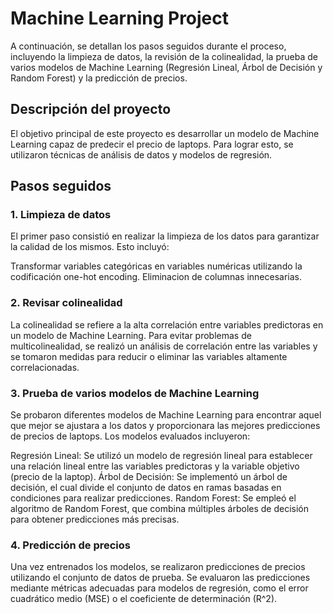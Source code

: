 # Machine Learning Project

A continuación, se detallan los pasos seguidos durante el proceso, incluyendo la limpieza de datos, la revisión de la colinealidad, la prueba de varios modelos de Machine Learning (Regresión Lineal, Árbol de Decisión y Random Forest) y la predicción de precios.

## Descripción del proyecto
El objetivo principal de este proyecto es desarrollar un modelo de Machine Learning capaz de predecir el precio de laptops. Para lograr esto, se utilizaron técnicas de análisis de datos y modelos de regresión.

## Pasos seguidos
### 1. Limpieza de datos
El primer paso consistió en realizar la limpieza de los datos para garantizar la calidad de los mismos. Esto incluyó:

Transformar variables categóricas en variables numéricas utilizando la codificación one-hot encoding.
Eliminacion de columnas innecesarias.

### 2. Revisar colinealidad
La colinealidad se refiere a la alta correlación entre variables predictoras en un modelo de Machine Learning. Para evitar problemas de multicolinealidad, se realizó un análisis de correlación entre las variables y se tomaron medidas para reducir o eliminar las variables altamente correlacionadas.

### 3. Prueba de varios modelos de Machine Learning

Se probaron diferentes modelos de Machine Learning para encontrar aquel que mejor se ajustara a los datos y proporcionara las mejores predicciones de precios de laptops. Los modelos evaluados incluyeron:

Regresión Lineal: Se utilizó un modelo de regresión lineal para establecer una relación lineal entre las variables predictoras y la variable objetivo (precio de la laptop).
Árbol de Decisión: Se implementó un árbol de decisión, el cual divide el conjunto de datos en ramas basadas en condiciones para realizar predicciones.
Random Forest: Se empleó el algoritmo de Random Forest, que combina múltiples árboles de decisión para obtener predicciones más precisas.

### 4. Predicción de precios
Una vez entrenados los modelos, se realizaron predicciones de precios utilizando el conjunto de datos de prueba. Se evaluaron las predicciones mediante métricas adecuadas para modelos de regresión, como el error cuadrático medio (MSE) o el coeficiente de determinación (R^2).
